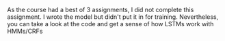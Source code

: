 As the course had a best of 3 assignments, I did not complete this assignment. I wrote the model but didn't put it in for training. Nevertheless, you can take a look at the code and get a sense of how LSTMs work with HMMs/CRFs
